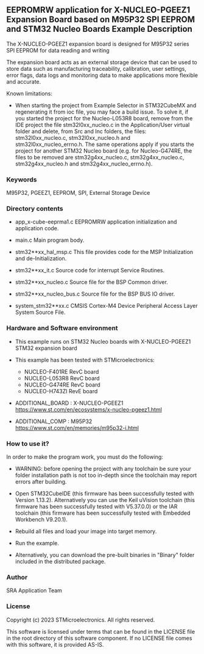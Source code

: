 ## <b>EEPROMRW application for X-NUCLEO-PGEEZ1 Expansion Board based on M95P32 SPI EEPROM and STM32 Nucleo Boards Example Description</b>

The X-NUCLEO-PGEEZ1 expansion board is designed for M95P32 series SPI EEPROM for data reading and writing

The expansion board acts as an external storage device that can be used to store
data such as manufacturing traceability, calibration, user settings, error flags, data
logs and monitoring data to make applications more flexible and accurate.

Known limitations:

- When starting the project from Example Selector in STM32CubeMX and regenerating it
  from ioc file, you may face a build issue. To solve it, if you started the project for the
  Nucleo-L053R8 board, remove from the IDE project the file stm32l0xx_nucleo.c in the Application/User
  virtual folder and delete, from Src and Inc folders, the files: stm32l0xx_nucleo.c, stm32l0xx_nucleo.h
  and stm32l0xx_nucleo_errno.h.
  The same operations apply if you starts the project for another STM32 Nucleo board (e.g. for
  Nucleo-G474RE, the files to be removed are stm32g4xx_nucleo.c, stm32g4xx_nucleo.c, stm32g4xx_nucleo.h
  and stm32g4xx_nucleo_errno.h).


### <b>Keywords</b>

M95P32, PGEEZ1, EEPROM, SPI, External Storage Device


### <b>__Directory contents__</b>

 - app_x-cube-eeprma1.c          EEPROMRW application initialization and application code.
 
 - main.c                        Main program body.
 
 - stm32**xx_hal_msp.c           This file provides code for the MSP Initialization and de-Initialization.
 
 - stm32**xx_it.c                Source code for interrupt Service Routines.
 
 - stm32**xx_nucleo.c            Source file for the BSP Common driver.
 
 - stm32**xx_nucleo_bus.c        Source file for the BSP BUS IO driver.
 
 - system_stm32**xx.c            CMSIS Cortex-M4 Device Peripheral Access Layer System Source File.

 
### <b>Hardware and Software environment</b>

  - This example runs on STM32 Nucleo boards with X-NUCLEO-PGEEZ1 STM32 expansion board
  - This example has been tested with STMicroelectronics:
    - NUCLEO-F401RE RevC board  
    - NUCLEO-L053R8 RevC board
    - NUCLEO-G474RE RevC board
    - NUCLEO-H743ZI RevE board

- ADDITIONAL_BOARD : X-NUCLEO-PGEEZ1 https://www.st.com/en/ecosystems/x-nucleo-pgeez1.html
- ADDITIONAL_COMP : M95P32 https://www.st.com/en/memories/m95p32-i.html


### <b>How to use it?</b>

In order to make the program work, you must do the following:
- WARNING: before opening the project with any toolchain be sure your folder
   installation path is not too in-depth since the toolchain may report errors
   after building.
   
- Open STM32CubeIDE (this firmware has been successfully tested with Version 1.13.2).
   Alternatively you can use the Keil uVision toolchain (this firmware
   has been successfully tested with V5.37.0.0) or the IAR toolchain (this firmware has 
   been successfully tested with Embedded Workbench V9.20.1).
   
- Rebuild all files and load your image into target memory.

- Run the example.

- Alternatively, you can download the pre-built binaries in "Binary" folder included in the distributed package.

### <b>Author</b>

SRA Application Team

### <b>License</b>

Copyright (c) 2023 STMicroelectronics. All rights reserved.

This software is licensed under terms that can be found in the LICENSE file in the root directory of this software component. If no LICENSE file comes with this software, it is provided AS-IS.